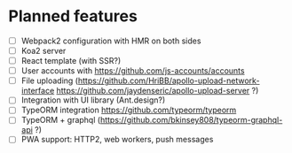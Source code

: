 # Planned features
- [ ] Webpack2 configuration with HMR on both sides
- [ ] Koa2 server
- [ ] React template (with SSR?)
- [ ] User accounts with https://github.com/js-accounts/accounts
- [ ] File uploading (https://github.com/HriBB/apollo-upload-network-interface https://github.com/jaydenseric/apollo-upload-server ?)
- [ ] Integration with UI library (Ant.design?)
- [ ] TypeORM integration https://github.com/typeorm/typeorm
- [ ] TypeORM + graphql (https://github.com/bkinsey808/typeorm-graphql-api ?)
- [ ] PWA support: HTTP2, web workers, push messages
